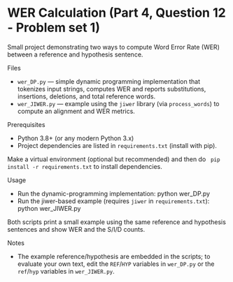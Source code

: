 # WER Calculation (Part 4, Question 12 - Problem set 1)

Small project demonstrating two ways to compute Word Error Rate (WER) between a reference and hypothesis sentence.

Files
- `wer_DP.py` — simple dynamic programming implementation that tokenizes input strings, computes WER and reports substitutions, insertions, deletions, and total reference words.
- `wer_JIWER.py` — example using the `jiwer` library (via `process_words`) to compute an alignment and WER metrics.

Prerequisites
- Python 3.8+ (or any modern Python 3.x)
- Project dependencies are listed in `requirements.txt` (install with pip).

Make a virtual environment (optional but recommended) and then do ` pip install -r requirements.txt` to install dependencies.


Usage

- Run the dynamic-programming implementation: python wer_DP.py
- Run the jiwer-based example (requires `jiwer` in `requirements.txt`): python wer_JIWER.py


Both scripts print a small example using the same reference and hypothesis sentences and show WER and the S/I/D counts.

Notes
- The example reference/hypothesis are embedded in the scripts; to evaluate your own text, edit the `REF`/`HYP` variables in `wer_DP.py` or the `ref`/`hyp` variables in `wer_JIWER.py`.

